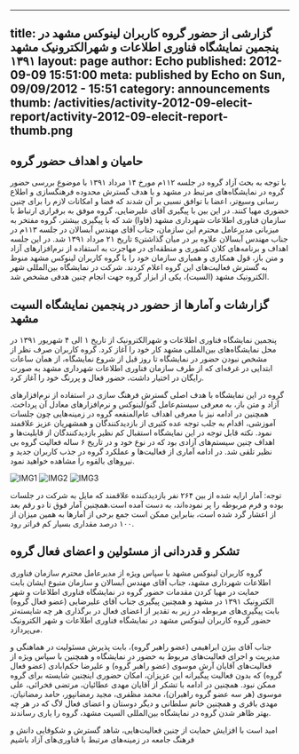 ----------
title: گزارشی از حضور گروه کاربران لینوکس مشهد در پنجمین نمایشگاه فناوری اطلاعات و شهرالکترونیک مشهد ۱۳۹۱
layout: page
author: Echo
published: 2012-09-09 15:51:00
meta: published by Echo on Sun, 09/09/2012 - 15:51
category: announcements
thumb: /activities/activity-2012-09-elecit-report/activity-2012-09-elecit-report-thumb.png
----------
## حامیان و اهداف حضور گروه

با توجه به بحث آزاد گروه در جلسه ۱۱۲م مورخ ۱۴ مرداد ۱۳۹۱ با موضوع بررسی حضور گروه در نمایشگاه‌های مرتبط در مشهد و با هدف گسترش محدوده فرهنگسازی و اطلاع رسانی وسیع‌تر، اعضا با توافق نسبی بر آن شدند که فضا و امکانات لازم را برای چنین حضوری مهیا کنند. در این بین با پیگیری آقای علیرضایی، گروه موفق به برقراری ارتباط با سازمان فناوری اطلاعات شهرداری مشهد (فاوا) شد که با پیگیری بیشتر، گروه مفتخر به میزبانی مدیر‌عامل محترم این سازمان، جناب آقای مهندس آبسالان در جلسه ۱۱۳م در تاریخ ۲۱ مرداد ۱۳۹۱ شد. در این جلسه sجناب مهندس آبسالان علاوه بر در میان گذاشتن اهداف و برنامه‌های کلان کشوری و منطقه‌ای در مهاجرت به استفاده از نرم‌افزار‌های آزاد و متن باز، قول همکاری و همیاری سازمان خود را با گروه کاربران لینوکس مشهد منوط به گسترش فعالیت‌های این گروه اعلام کردند. شرکت در نمایشگاه بین‌المللی شهر الکترونیک مشهد (السیت)، یکی از ابزار گروه جهت انجام چنین هدفی مشخص شد.

## گزارشات و آمارها از حضور در پنجمین نمایشگاه السیت مشهد

پنجمین نمایشگاه فناوری اطلاعات و شهرالکترونیک از تاریخ ۱ الی ۴ شهریور ۱۳۹۱ در محل نمایشگاه‌های بین‌المللی مشهد کار خود را آغاز کرد. گروه کاربران صرف نظر از مشخص نبودن حضور در نمایشگاه تا روز قبل از شروع نمایشگاه، از همان ساعات ابتدایی در غرفه‌ای که از طرف سازمان فناوری اطلاعات شهرداری مشهد به صورت رایگان در اختیار داشت، حضور فعال و پررنگ خود را آغاز کرد.

گروه در این نمایشگاه با هدف اصلی گسترش فرهنگ سازی در استفاده از نرم‌افزارهای آزاد و متن باز، به معرفی سیستم‌عامل گنو/لینوکس و نرم‌افزارهای معادل آن پرداخت. همچنین در ادامه نیز با معرفی اهداف عام‌المنفعه گروه در زمینه‌هایی چون جلسات آموزشی، اقدام به جلب توجه عده کثیری از بازدیدکنندگان و همشهریان عزیز علاقمند نمود. نکته قابل توجه در این نمایشگاه استقبال کم نظیر بازدیدکنندگان از قابلیت‌ها و اهداف چنین سیستم‌های آزادی بود که در نوع خود و در تاریخ ۶ ساله فعالیت گروه بی نظیر تلقی شد. در ادامه آماری از فعالیت‌ها و عملکرد گروه در جذب کاربران جدید و نیرو‌های بالقوه را مشاهده خواهید نمود.


![IMG1](/activities/activity-2012-09-elecit-report/activity-2012-09-elecit-report-s.png)
![IMG2](/activities/activity-2012-09-elecit-report/activity-2012-09-elecit-report-foss.png)
![IMG3](/activities/activity-2012-09-elecit-report/activity-2012-09-elecit-report-edu.png)

توجه: آمار ارايه شده از بین ۲۶۴ نفر بازدیدکننده علاقمند که مایل به شرکت در جلسات بوده و فرم مربوطه را پر نموده‌اند، به دست آمده است.همچنین آمار فوق تا دو رقم بعد از اعشار گرد شده است، بنابراین ممکن است جمع برخی از آمارها به همین میزان از ۱۰۰ درصد مقداری بسیار کم فراتر رود.

## تشکر و قدردانی از مسئولین و اعضای فعال گروه

گروه کاربران لینوکس مشهد با سپاس ویژه از مدیرعامل محترم سازمان فناوری اطلاعات شهرداری مشهد، جناب آقای مهندس آبسالان و سازمان متبوع ایشان بابت حمایت در مهیا کردن مقدمات حضور گروه در نمایشگاه فناوری اطلاعات و شهر الکترونیک ۱۳۹۱ در مشهد و همچنین پیگیری جناب آقای علیرضایی (عضو فعال گروه) بابت پیگیری‌های مربوطه در زیر به تقدیر از اعضای فعال در برگذاری هر چه شایسته‌تر حضور گروه کاربران لینوکس مشهد در نمایشگاه فناوری اطلاعات و شهر الکترونیک می‌پردازد.

جناب آقای بیژن ابراهیمی (عضو راهبر گروه)، بابت پذیرش مسئولیت در هماهنگی و مدیریت و اجرای فعالیت‌های مربوط به حضور در نمایشگاه و همچنین با سپاس ویژه از فعالیت‌های آقایان آرش موسوی (عضو راهبر گروه) و علیرضا حکم‌ابادی (عضو فعال گروه) که بدون فعالیت پیگیرانه این عزیزان، امکان حضوری اینچنین شایسته برای گروه ممکن نبود.
همچنین در ادامه با تشکر از آقایان مهدی عطائیان، مرتضی فخرائی، علی موسوی (هر سه عضو گروه راهبران)، محمد مظفری، مجید رمضانپور، حامد رمضانیان، مهدی باقری و همچنین خانم سلطانی و دیگر دوستان و اعضای فعال لاگ که در هر چه بهتر ظاهر شدن گروه در نمایشگاه بین‌المللی السیت مشهد، گروه را یاری رساندند.

امید است با افزایش حمایت از چنین فعالیت‌هایی، شاهد گسترش و شکوفایی دانش و فرهنگ جامعه در زمینه‌های مرتبط با فناوری‌های آزاد باشیم


